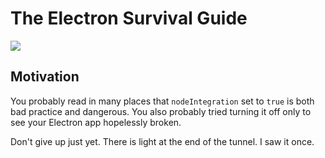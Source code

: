# The Electron Survival Guide

![](https://imgs.xkcd.com/comics/wisdom_of_the_ancients.png)

## Motivation

You probably read in many places that `nodeIntegration` set to `true` is both bad practice and dangerous. You also probably tried turning it off only to see your Electron app hopelessly broken.

Don't give up just yet. There is light at the end of the tunnel. I saw it once.

